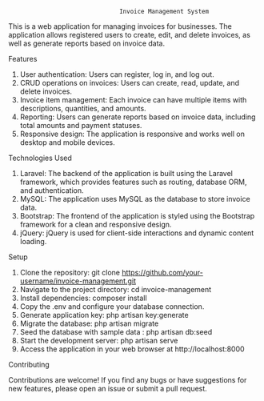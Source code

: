 <!DOCTYPE html>
<html lang="en">

                                   Invoice Management System

This is a web application for managing invoices for businesses. 
The application allows registered users to create, edit, and delete invoices, as well as generate reports based on invoice data.

Features

1. User authentication: Users can register, log in, and log out.
2. CRUD operations on invoices: Users can create, read, update, and delete invoices.
3. Invoice item management: Each invoice can have multiple items with descriptions, quantities, and amounts.
4. Reporting: Users can generate reports based on invoice data, including total amounts and payment statuses.
5. Responsive design: The application is responsive and works well on desktop and mobile devices.



Technologies Used


1. Laravel: The backend of the application is built using the Laravel framework, which provides features such as routing, database ORM, and authentication.
2. MySQL: The application uses MySQL as the database to store invoice data.
3. Bootstrap: The frontend of the application is styled using the Bootstrap framework for a clean and responsive design.
4. jQuery: jQuery is used for client-side interactions and dynamic content loading.


Setup


1. Clone the repository: git clone https://github.com/your-username/invoice-management.git
2. Navigate to the project directory: cd invoice-management
3. Install dependencies: composer install
4. Copy the .env and configure your database connection.
5. Generate application key: php artisan key:generate
6. Migrate the database: php artisan migrate
7. Seed the database with sample data : php artisan db:seed
8. Start the development server: php artisan serve
9. Access the application in your web browser at http://localhost:8000


Contributing

Contributions are welcome! If you find any bugs or have suggestions for new features, please open an issue or submit a pull request.

</html>
